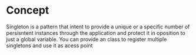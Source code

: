 # Concept 

Singleton is a pattern that intent to provide a unique or a specific number of persisntent instances through the application and protect it in oposition to just a global variable. You can provide an class to register multiple singletons and use it as acess point
